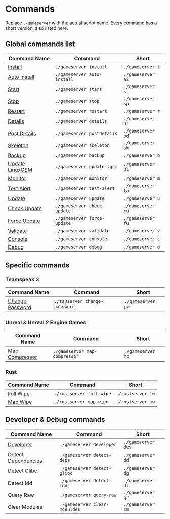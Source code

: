 # Commands

Replace `./gameserver` with the actual script name. Every command has a short version, also listed here.

## Global commands list

| Command Name                                         | Command                     | Short             |
| ---------------------------------------------------- | --------------------------- | ----------------- |
| [Install](install.md)                                | `./gameserver install`      | `./gameserver i`  |
| [Auto Install](install.md#auto-install)              | `./gameserver auto-install` | `./gameserver ai` |
| [Start](start-stop-restart.md#starting-a-server)     | `./gameserver start`        | `./gameserver st` |
| [Stop](start-stop-restart.md#stopping-a-server)      | `./gameserver stop`         | `./gameserver sp` |
| [Restart](start-stop-restart.md#restarting-a-server) | `./gameserver restart`      | `./gameserver r`  |
| [Details](details.md)                                | `./gameserver details`      | `./gameserver dt` |
| [Post Details](details.md#post-details)              | `./gameserver postdetails`  | `./gameserver pd` |
| [Skeleton](skeleton.md)                              | `./gameserver skeleton`     | `./gameserver sk` |
| [Backup](backup.md)                                  | `./gameserver backup`       | `./gameserver b`  |
| [Update LinuxGSM](update-lgsm.md)                    | `./gameserver update-lgsm`  | `./gameserver ul` |
| [Monitor](monitor.md)                                | `./gameserver monitor`      | `./gameserver m`  |
| [Test Alert](test-alert.md)                          | `./gameserver test-alert`   | `./gameserver ta` |
| [Update](update.md)                                  | `./gameserver update`       | `./gameserver u`  |
| [Check Update](check-update.md)                      | `./gameserver check-update` | `./gameserver cu` |
| [Force Update](force-update.md)                      | `./gameserver force-update` | `./gameserver fu` |
| [Validate](validate.md)                              | `./gameserver validate`     | `./gameserver v`  |
| [Console](console.md)                                | `./gameserver console`      | `./gameserver c`  |
| [Debug](debug.md)                                    | `./gameserver debug`        | `./gameserver d`  |

## Specific commands

### Teamspeak 3

| Command Name                          | Command                       | Short             |
| ------------------------------------- | ----------------------------- | ----------------- |
| [Change Password](change-password.md) | `./ts3server change-password` | `./gameserver pw` |

### Unreal & Unreal 2 Engine Games

| Command Name                        | Command                       | Short             |
| ----------------------------------- | ----------------------------- | ----------------- |
| [Map Compressor](map-compressor.md) | `./gameserver map-compressor` | `./gameserver mc` |

### Rust&#x20;



| Command Name                        | Command                  | Short             |
| ----------------------------------- | ------------------------ | ----------------- |
| [Full Wipe](./#rust)                | `./rustserver full-wipe` | `./rustserver fw` |
| [Map Wipe](../game-servers/rust.md) | `./rustserver map-wipe`  | `./rustserver mw` |

## Developer & Debug commands

| Command Name                                                                                                                                    | Command                       | Short              |
| ----------------------------------------------------------------------------------------------------------------------------------------------- | ----------------------------- | ------------------ |
| [Developer](https://github.com/GameServerManagers/LinuxGSM-Docs/tree/0412348decd8889d020851076f6435bca490a773/developers/developer-commands.md) | `./gameserver developer`      | `./gameserver dev` |
| Detect Dependencies                                                                                                                             | `./gameserver detect-deps`    | `./gameserver dd`  |
| Detect Glibc                                                                                                                                    | `./gameserver detect-glibc`   | `./gameserver dg`  |
| Detect ldd                                                                                                                                      | `./gameserver detect-ldd`     | `./gameserver dl`  |
| Query Raw                                                                                                                                       | `./gameserver query-raw`      | `./gameserver qr`  |
| Clear Modules                                                                                                                                   | `./gameserver clear-moeuldes` | `./gameserver cm`  |
